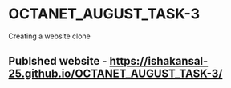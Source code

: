 # OCTANET_AUGUST_TASK-3
Creating a website clone

## Publshed website - https://ishakansal-25.github.io/OCTANET_AUGUST_TASK-3/
